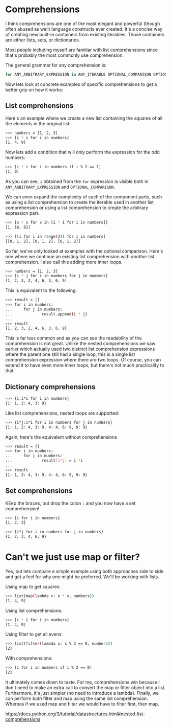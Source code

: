 # Comprehensions

I think comprehensions are one of the most elegant and powerful (though often abused as well) language constructs ever created. It's a concise way of creating new built-in containers from existing iterables. Those containers are either lists, sets, or dictionaries.

Most people including myself are familiar with list comprehensions since that's probably the most commonly use comprehension.

The general grammar for any comprehension is:

```python
for ANY_ARBITRARY_EXPRESSION in ANY_ITERABLE OPTIONAL_COMPARISON OPTIONAL_COMPREHENSION
```

Now lets look at concrete examples of specific comprehensions to get a better grip on how it works:

## List comprehensions

Here's an example where we create a new list containing the squares of all the elements in the original list:

```bash
>>> numbers = [1, 2, 3]
>>> [i * i for i in numbers]
[1, 4, 9]
```

Now lets add a condition that will only perform the expression for the odd numbers:

```bash
>>> [i * i for i in numbers if i % 2 == 1]
[1, 9]
```

As you can see, `i` obtained from the `for` expression is visible both in `ANY_ARBITRARY_EXPRESSION` and `OPTIONAL_COMPARISON`.

We can even expand the complexity of each of the component parts, such as using a list comprehension to create the iterable used in another list comprehension or using a list comprehension to create the arbitrary expression part.

```bash
>>> [x * x for x in [i * i for i in numbers]]
[1, 16, 81]
```

```bash
>>> [[i for i in range(3)] for i in numbers]
[[0, 1, 2], [0, 1, 2], [0, 1, 2]]
```

So far, we've only looked at examples with the optional comparison. Here's one where we continue an existing list comprehension with _another_ list comprehension. I also call this adding more inner loops.

```bash
>>> numbers = [1, 2, 3]
>>> [i * j for i in numbers for j in numbers]
[1, 2, 3, 2, 4, 6, 3, 6, 9]
```

This is equivalent to the following:

```bash
>>> result = []
>>> for i in numbers:
...     for j in numbers:
...             result.append(i * j)
...
>>> result
[1, 2, 3, 2, 4, 6, 3, 6, 9]
```

This is far less common and as you can see the readability of the comprehension is not great. Unlike the nested comprehensions we saw earlier which actually used two distinct list comprehension expressions where the parent one still had a single loop, this is a single list comprehension expression where there are two loops. Of course, you can extend it to have even more inner loops, but there's not much practicality to that.

## Dictionary comprehensions

```bash
>>> {i:i*i for i in numbers}
{1: 1, 2: 4, 3: 9}
```

Like list comprehensions, nested loops are supported:

```bash
>>> {i*j:i*i for i in numbers for j in numbers}
{1: 1, 2: 4, 3: 9, 4: 4, 6: 9, 9: 9}
```

Again, here's the equivalent without comprehensions

```bash
>>> result = {}
>>> for i in numbers:
...     for j in numbers:
...             result[i*j] = i *i
...
>>> result
{1: 1, 2: 4, 3: 9, 4: 4, 6: 9, 9: 9}
```

## Set comprehensions

KEep the braces, but drop the colon `:` and you now have a set comprehension!

```bash
>>> {i for i in numbers}
{1, 2, 3}
```

```bash
>>> {i*j for i in numbers for j in numbers}
{1, 2, 3, 4, 6, 9}
```

# Can't we just use map or filter?

Yes, but lets compare a simple example using both approaches side to side and get a feel for why one might be preferred. We'll be working with lists.

Using map to get squares:

```bash
>>> list(map(lambda x: x * x, numbers))
[1, 4, 9]
```

Using list comprehensions:

```bash
>>> [i * i for i in numbers]
[1, 4, 9]
```

Using filter to get all evens:

```bash
>>> list(filter(lambda x: x % 2 == 0, numbers))
[2]
```

With comprehensions:

```bash
>>> [i for i in numbers if i % 2 == 0]
[2]
```

It ultimately comes down to taste. For me, comprehensions win because I don't need to make an extra call to convert the map or filter object into a list. Furthermore, it's just simpler (no need to introduce a lambda). Finally, we can perform _both_ filter and map using the same list comprehension. Whereas if we used map and filter we would have to filter first, then map.

https://docs.python.org/3/tutorial/datastructures.html#nested-list-comprehensions